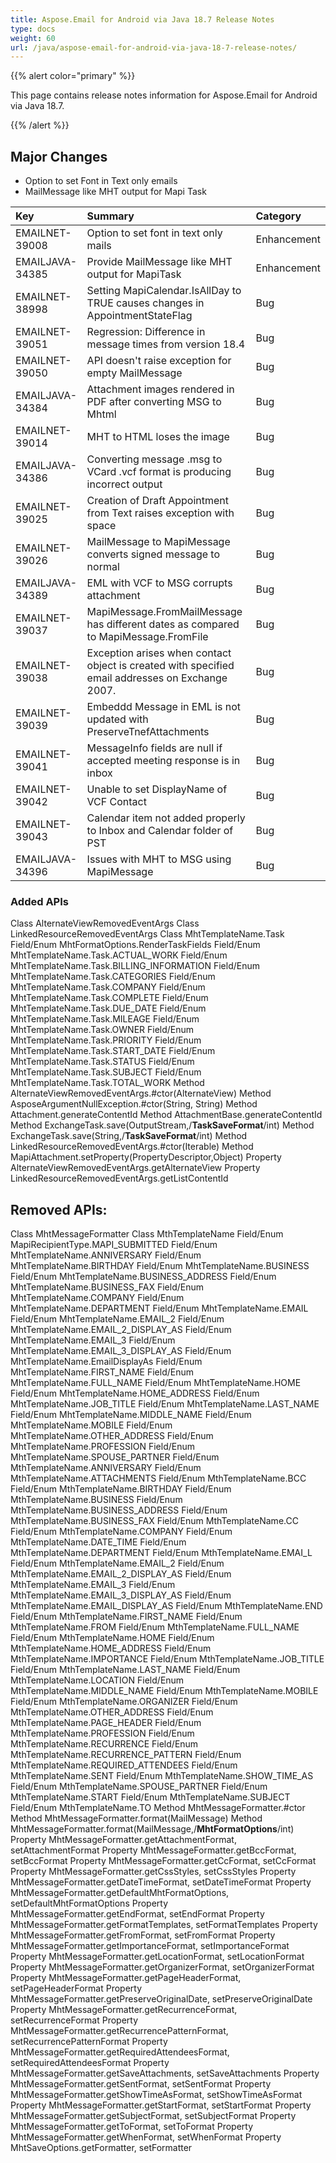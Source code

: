 ```yaml
---
title: Aspose.Email for Android via Java 18.7 Release Notes
type: docs
weight: 60
url: /java/aspose-email-for-android-via-java-18-7-release-notes/
---
```


{{% alert color="primary" %}} 

This page contains release notes information for Aspose.Email for Android via Java 18.7.

{{% /alert %}} 
## **Major Changes**
- Option to set Font in Text only emails
- MailMessage like MHT output for Mapi Task



|**Key**|**Summary**|**Category**|
| :- | :- | :- |
|EMAILNET-39008|Option to set font in text only mails|Enhancement|
|EMAILJAVA-34385|Provide MailMessage like MHT output for MapiTask|Enhancement|
|EMAILNET-38998|Setting MapiCalendar.IsAllDay to TRUE causes changes in AppointmentStateFlag|Bug|
|EMAILNET-39051|Regression: Difference in message times from version 18.4|Bug|
|EMAILNET-39050|API doesn't raise exception for empty MailMessage|Bug|
|EMAILJAVA-34384|Attachment images rendered in PDF after converting MSG to Mhtml|Bug|
|EMAILNET-39014|MHT to HTML loses the image|Bug|
|EMAILJAVA-34386|Converting message .msg to VCard .vcf format is producing incorrect output|Bug|
|EMAILNET-39025|Creation of Draft Appointment from Text raises exception with space|Bug|
|EMAILNET-39026|MailMessage to MapiMessage converts signed message to normal|Bug|
|EMAILJAVA-34389|EML with VCF to MSG corrupts attachment|Bug|
|EMAILNET-39037|MapiMessage.FromMailMessage has different dates as compared to MapiMessage.FromFile|Bug|
|EMAILNET-39038|Exception arises when contact object is created with specified email addresses on Exchange 2007.|Bug|
|EMAILNET-39039|Embeddd Message in EML is not updated with PreserveTnefAttachments|Bug|
|EMAILNET-39041|MessageInfo fields are null if accepted meeting response is in inbox|Bug|
|EMAILNET-39042|Unable to set DisplayName of VCF Contact|Bug|
|EMAILNET-39043|Calendar item not added properly to Inbox and Calendar folder of PST|Bug|
|EMAILJAVA-34396|Issues with MHT to MSG using MapiMessage|Bug|

### **Added APIs**
Class AlternateViewRemovedEventArgs
Class LinkedResourceRemovedEventArgs
Class MhtTemplateName.Task
Field/Enum MhtFormatOptions.RenderTaskFields
Field/Enum MhtTemplateName.Task.ACTUAL_WORK
Field/Enum MhtTemplateName.Task.BILLING_INFORMATION
Field/Enum MhtTemplateName.Task.CATEGORIES
Field/Enum MhtTemplateName.Task.COMPANY
Field/Enum MhtTemplateName.Task.COMPLETE
Field/Enum MhtTemplateName.Task.DUE_DATE
Field/Enum MhtTemplateName.Task.MILEAGE
Field/Enum MhtTemplateName.Task.OWNER
Field/Enum MhtTemplateName.Task.PRIORITY
Field/Enum MhtTemplateName.Task.START_DATE
Field/Enum MhtTemplateName.Task.STATUS
Field/Enum MhtTemplateName.Task.SUBJECT
Field/Enum MhtTemplateName.Task.TOTAL_WORK
Method AlternateViewRemovedEventArgs.#ctor(AlternateView)
Method AsposeArgumentNullException.#ctor(String, String)
Method Attachment.generateContentId
Method AttachmentBase.generateContentId
Method ExchangeTask.save(OutputStream,/**TaskSaveFormat**/int)
Method ExchangeTask.save(String,/**TaskSaveFormat**/int)
Method LinkedResourceRemovedEventArgs.#ctor(Iterable<String>)
Method MapiAttachment.setProperty(PropertyDescriptor,Object)
Property AlternateViewRemovedEventArgs.getAlternateView
Property LinkedResourceRemovedEventArgs.getListContentId
## **Removed APIs:**
Class MhtMessageFormatter
Class MthTemplateName
Field/Enum MapiRecipientType.MAPI_SUBMITTED
Field/Enum MhtTemplateName.ANNIVERSARY
Field/Enum MhtTemplateName.BIRTHDAY
Field/Enum MhtTemplateName.BUSINESS
Field/Enum MhtTemplateName.BUSINESS_ADDRESS
Field/Enum MhtTemplateName.BUSINESS_FAX
Field/Enum MhtTemplateName.COMPANY
Field/Enum MhtTemplateName.DEPARTMENT
Field/Enum MhtTemplateName.EMAIL
Field/Enum MhtTemplateName.EMAIL_2
Field/Enum MhtTemplateName.EMAIL_2_DISPLAY_AS
Field/Enum MhtTemplateName.EMAIL_3
Field/Enum MhtTemplateName.EMAIL_3_DISPLAY_AS
Field/Enum MhtTemplateName.EmailDisplayAs
Field/Enum MhtTemplateName.FIRST_NAME
Field/Enum MhtTemplateName.FULL_NAME
Field/Enum MhtTemplateName.HOME
Field/Enum MhtTemplateName.HOME_ADDRESS
Field/Enum MhtTemplateName.JOB_TITLE
Field/Enum MhtTemplateName.LAST_NAME
Field/Enum MhtTemplateName.MIDDLE_NAME
Field/Enum MhtTemplateName.MOBILE
Field/Enum MhtTemplateName.OTHER_ADDRESS
Field/Enum MhtTemplateName.PROFESSION
Field/Enum MhtTemplateName.SPOUSE_PARTNER
Field/Enum MthTemplateName.ANNIVERSARY
Field/Enum MthTemplateName.ATTACHMENTS
Field/Enum MthTemplateName.BCC
Field/Enum MthTemplateName.BIRTHDAY
Field/Enum MthTemplateName.BUSINESS
Field/Enum MthTemplateName.BUSINESS_ADDRESS
Field/Enum MthTemplateName.BUSINESS_FAX
Field/Enum MthTemplateName.CC
Field/Enum MthTemplateName.COMPANY
Field/Enum MthTemplateName.DATE_TIME
Field/Enum MthTemplateName.DEPARTMENT
Field/Enum MthTemplateName.EMAI_L
Field/Enum MthTemplateName.EMAIL_2
Field/Enum MthTemplateName.EMAIL_2_DISPLAY_AS
Field/Enum MthTemplateName.EMAIL_3
Field/Enum MthTemplateName.EMAIL_3_DISPLAY_AS
Field/Enum MthTemplateName.EMAIL_DISPLAY_AS
Field/Enum MthTemplateName.END
Field/Enum MthTemplateName.FIRST_NAME
Field/Enum MthTemplateName.FROM
Field/Enum MthTemplateName.FULL_NAME
Field/Enum MthTemplateName.HOME
Field/Enum MthTemplateName.HOME_ADDRESS
Field/Enum MthTemplateName.IMPORTANCE
Field/Enum MthTemplateName.JOB_TITLE
Field/Enum MthTemplateName.LAST_NAME
Field/Enum MthTemplateName.LOCATION
Field/Enum MthTemplateName.MIDDLE_NAME
Field/Enum MthTemplateName.MOBILE
Field/Enum MthTemplateName.ORGANIZER
Field/Enum MthTemplateName.OTHER_ADDRESS
Field/Enum MthTemplateName.PAGE_HEADER
Field/Enum MthTemplateName.PROFESSION
Field/Enum MthTemplateName.RECURRENCE
Field/Enum MthTemplateName.RECURRENCE_PATTERN
Field/Enum MthTemplateName.REQUIRED_ATTENDEES
Field/Enum MthTemplateName.SENT
Field/Enum MthTemplateName.SHOW_TIME_AS
Field/Enum MthTemplateName.SPOUSE_PARTNER
Field/Enum MthTemplateName.START
Field/Enum MthTemplateName.SUBJECT
Field/Enum MthTemplateName.TO
Method MhtMessageFormatter.#ctor
Method MhtMessageFormatter.format(MailMessage)
Method MhtMessageFormatter.format(MailMessage,/**MhtFormatOptions**/int)
Property MhtMessageFormatter.getAttachmentFormat, setAttachmentFormat
Property MhtMessageFormatter.getBccFormat, setBccFormat
Property MhtMessageFormatter.getCcFormat, setCcFormat
Property MhtMessageFormatter.getCssStyles, setCssStyles
Property MhtMessageFormatter.getDateTimeFormat, setDateTimeFormat
Property MhtMessageFormatter.getDefaultMhtFormatOptions, setDefaultMhtFormatOptions
Property MhtMessageFormatter.getEndFormat, setEndFormat
Property MhtMessageFormatter.getFormatTemplates, setFormatTemplates
Property MhtMessageFormatter.getFromFormat, setFromFormat
Property MhtMessageFormatter.getImportanceFormat, setImportanceFormat
Property MhtMessageFormatter.getLocationFormat, setLocationFormat
Property MhtMessageFormatter.getOrganizerFormat, setOrganizerFormat
Property MhtMessageFormatter.getPageHeaderFormat, setPageHeaderFormat
Property MhtMessageFormatter.getPreserveOriginalDate, setPreserveOriginalDate
Property MhtMessageFormatter.getRecurrenceFormat, setRecurrenceFormat
Property MhtMessageFormatter.getRecurrencePatternFormat, setRecurrencePatternFormat
Property MhtMessageFormatter.getRequiredAttendeesFormat, setRequiredAttendeesFormat
Property MhtMessageFormatter.getSaveAttachments, setSaveAttachments
Property MhtMessageFormatter.getSentFormat, setSentFormat
Property MhtMessageFormatter.getShowTimeAsFormat, setShowTimeAsFormat
Property MhtMessageFormatter.getStartFormat, setStartFormat
Property MhtMessageFormatter.getSubjectFormat, setSubjectFormat
Property MhtMessageFormatter.getToFormat, setToFormat
Property MhtMessageFormatter.getWhenFormat, setWhenFormat
Property MhtSaveOptions.getFormatter, setFormatter
